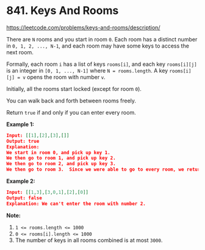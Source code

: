 ﻿# 841. Keys And Rooms
https://leetcode.com/problems/keys-and-rooms/description/

There are `N` rooms and you start in room `0`. Each room has a distinct number in `0, 1, 2, ..., N-1`, and each room may have some keys to access the next room.

Formally, each room `i` has a list of keys `rooms[i]`, and each key `rooms[i][j]` is an integer in `[0, 1, ..., N-1]` where `N = rooms.length`. A key `rooms[i][j] = v` opens the room with number `v`.

Initially, all the rooms start locked (except for room `0`).

You can walk back and forth between rooms freely.

Return `true` if and only if you can enter every room.

**Example 1:**

```json
Input: [[1],[2],[3],[]]
Output: true
Explanation: 
We start in room 0, and pick up key 1.
We then go to room 1, and pick up key 2.
We then go to room 2, and pick up key 3.
We then go to room 3.  Since we were able to go to every room, we return true.
```

**Example 2:**
```json
Input: [[1,3],[3,0,1],[2],[0]]
Output: false
Explanation: We can't enter the room with number 2.
```

**Note:**
1. `1 <= rooms.length <= 1000`
2. `0 <= rooms[i].length <= 1000`
3. The number of keys in all rooms combined is at most `3000`.





